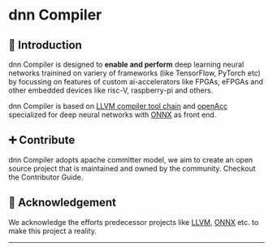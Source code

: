 # dnn Compiler

## 📛 Introduction 

dnn Compiler is designed to **enable and perform** deep learning neural networks trainined on variery of frameworks (like TensorFlow, PyTorch etc) by focussing on features of custom ai-accelerators like FPGAs, eFPGAs and other embedded devices like risc-V, raspberry-pi and others.

dnn Compiler is based on [LLVM compiler tool chain](https://llvm.org/) and [openAcc](https://www.openacc.org/) specialized for deep neural networks with [ONNX](https://onnx.ai/) as front end.

## ➕ Contribute

dnn Compiler adopts apache committer model, we aim to create an open source project that is maintained and owned by the community. Checkout the Contributor Guide.

## 🙏 Acknowledgement 
We acknowledge the efforts predecessor projects like [LLVM](https://llvm.org/), [ONNX](https://onnx.ai/) etc. to make this project a reality.

---

